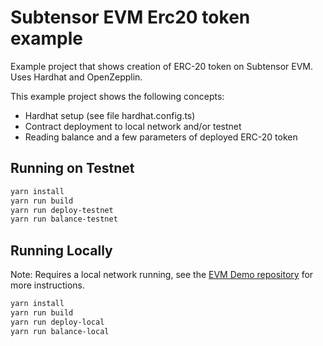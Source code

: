# Subtensor EVM Erc20 token example

Example project that shows creation of ERC-20 token on Subtensor EVM. Uses Hardhat and OpenZepplin.

This example project shows the following concepts:

- Hardhat setup (see file hardhat.config.ts)
- Contract deployment to local network and/or testnet
- Reading balance and a few parameters of deployed ERC-20 token

## Running on Testnet

```bash
yarn install
yarn run build
yarn run deploy-testnet
yarn run balance-testnet
```

## Running Locally

Note: Requires a local network running, see the [EVM Demo repository](https://github.com/gztensor/evm-demo) for more instructions.

```bash
yarn install
yarn run build
yarn run deploy-local
yarn run balance-local
```